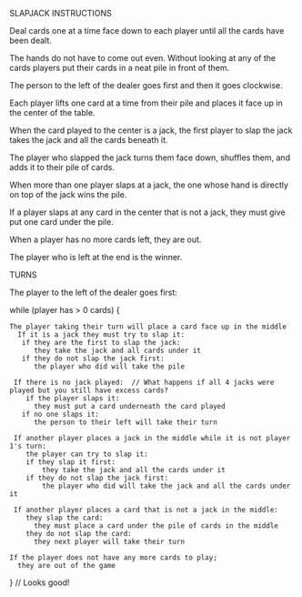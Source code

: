 SLAPJACK INSTRUCTIONS

Deal cards one at a time face down to each player until all the cards have been dealt. 

The hands do not have to come out even. 
Without looking at any of the cards players put their cards in a neat pile in front of them.

The person to the left of the dealer goes first and then it goes clockwise.

Each player lifts one card at a time from their pile and places it face up in the center of the table.

When the card played to the center is a jack, the first player to slap the jack takes the jack and all the cards beneath it.

The player who slapped the jack turns them face down, shuffles them, and adds it to their pile of cards.

When more than one player slaps at a jack, the one whose hand is directly on top of the jack wins the pile.

If a player slaps at any card in the center that is not a jack, they must give put one card under the pile.

When a player has no more cards left, they are out.

The player who is left at the end is the winner.


TURNS

  The player to the left of the dealer goes first:

  while (player has > 0 cards) {

    The player taking their turn will place a card face up in the middle
      If it is a jack they must try to slap it:
       if they are the first to slap the jack:
          they take the jack and all cards under it
       if they do not slap the jack first:
          the player who did will take the pile
        
     If there is no jack played:  // What happens if all 4 jacks were played but you still have excess cards?
        if the player slaps it:
          they must put a card underneath the card played
       if no one slaps it:
          the person to their left will take their turn
    
     If another player places a jack in the middle while it is not player 1's turn:
        the player can try to slap it:
        if they slap it first:
            they take the jack and all the cards under it
        if they do not slap the jack first:
            the player who did will take the jack and all the cards under it
          
     If another player places a card that is not a jack in the middle:
        they slap the card:
          they must place a card under the pile of cards in the middle
        they do not slap the card:
          they next player will take their turn
        
    If the player does not have any more cards to play;
      they are out of the game
} // Looks good!
